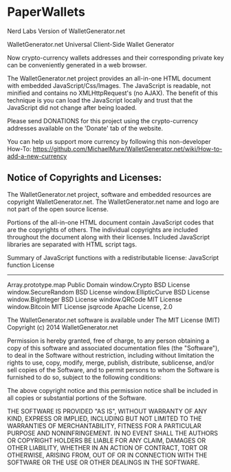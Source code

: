 # PaperWallets
Nerd Labs Version of WalletGenerator.net  










WalletGenerator.net
Universal Client-Side Wallet Generator

Now crypto-currency wallets addresses and their corresponding private key can be conveniently generated in a web browser.

The WalletGenerator.net project provides an all-in-one HTML document with embedded JavaScript/Css/Images. The JavaScript is readable, not minified and contains no XMLHttpRequest's (no AJAX). The benefit of this technique is you can load the JavaScript locally and trust that the JavaScript did not change after being loaded.


Please send DONATIONS for this project using the crypto-currency addresses available on the 'Donate' tab of the website.

You can help us support more currency by following this non-developer How-To: https://github.com/MichaelMure/WalletGenerator.net/wiki/How-to-add-a-new-currency

Notice of Copyrights and Licenses:
---------------------------------------
The WalletGenerator.net project, software and embedded resources are copyright WalletGenerator.net.
The WalletGenerator.net name and logo are not part of the open source license.

Portions of the all-in-one HTML document contain JavaScript codes that are the copyrights of others. The individual copyrights are included throughout the document along with their licenses. Included JavaScript libraries are separated with HTML script tags.

Summary of JavaScript functions with a redistributable license:
JavaScript function   License
-------------------   --------------
Array.prototype.map   Public Domain
window.Crypto         BSD License
window.SecureRandom   BSD License
window.EllipticCurve  BSD License
window.BigInteger     BSD License
window.QRCode         MIT License
window.Bitcoin        MIT License
jsqrcode              Apache License, 2.0


The WalletGenerator.net software is available under The MIT License (MIT)
Copyright (c) 2014 WalletGenerator.net

Permission is hereby granted, free of charge, to any person obtaining a copy of this software and associated documentation files (the "Software"), to deal in the Software without restriction, including without limitation the rights to use, copy, modify, merge, publish, distribute, sublicense, and/or sell copies of the Software, and to permit persons to whom the Software is furnished to do so, subject to the following conditions:

The above copyright notice and this permission notice shall be included in all copies or substantial portions of the Software.

THE SOFTWARE IS PROVIDED "AS IS", WITHOUT WARRANTY OF ANY KIND, EXPRESS OR IMPLIED, INCLUDING BUT NOT LIMITED TO THE WARRANTIES OF MERCHANTABILITY, FITNESS FOR A PARTICULAR PURPOSE AND NONINFRINGEMENT. IN NO EVENT SHALL THE AUTHORS OR COPYRIGHT HOLDERS BE LIABLE FOR ANY CLAIM, DAMAGES OR OTHER LIABILITY, WHETHER IN AN ACTION OF CONTRACT, TORT OR OTHERWISE, ARISING FROM, OUT OF OR IN CONNECTION WITH THE SOFTWARE OR THE USE OR OTHER DEALINGS IN THE SOFTWARE.
